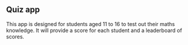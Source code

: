 Quiz app
--------

This app is designed for students aged 11 to 16 to 
test out their maths knowledge.
It will provide a score for each student and a leaderboard
of scores.